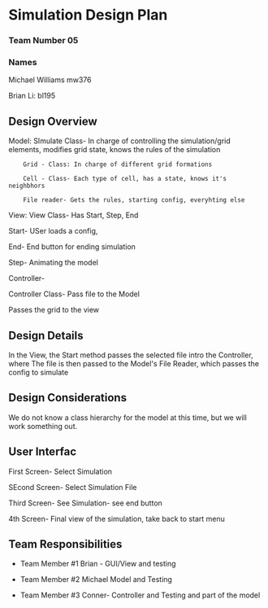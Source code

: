# Simulation Design Plan
### Team Number 05
### Names 
Michael Williams mw376

Brian Li: bl195


## Design Overview
Model: SImulate Class- In charge of controlling the simulation/grid elements, modifies grid state, knows the rules of the simulation

        Grid - Class: In charge of different grid formations
        
        Cell - Class- Each type of cell, has a state, knows it's neighbhors
        
        File reader- Gets the rules, starting config, everyhting else
        

View: View Class- Has Start, Step, End

Start- USer loads a config,

End- End button for ending simulation

Step- Animating the model



Controller-

Controller Class- Pass file to the Model

Passes the grid to the view

## Design Details

In the View, the Start method passes the selected file intro the Controller, where The file is then passed to the Model's File Reader, which passes the config to simulate



## Design Considerations

We do not know a class hierarchy for the model at this time, but we will work something out.



## User Interfac

First Screen- Select Simulation

SEcond Screen- Select Simulation File

Third Screen- See Simulation- see end button

4th Screen- Final view of the simulation, take back to start menu




## Team Responsibilities

 * Team Member #1 Brian - GUI/View and testing

 * Team Member #2 Michael Model and Testing

 * Team Member #3 Conner- Controller and Testing and part of the model

